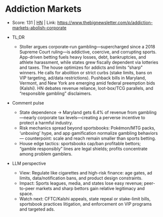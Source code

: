 # Addiction Markets

- Score: 131 | [HN](https://news.ycombinator.com/item?id=45774640) | Link: https://www.thebignewsletter.com/p/addiction-markets-abolish-corporate

- TL;DR
    - Stoller argues corporate-run gambling—supercharged since a 2018 Supreme Court ruling—is addictive, coercive, and corrupting sports. App-driven betting fuels heavy losses, debt, bankruptcies, and athlete harassment, while states grew fiscally dependent via lotteries and taxes. The house optimizes for addicts and limits “sharp” winners. He calls for abolition or strict curbs (stake limits, bans on VIP targeting, ad/data restrictions). Pushback bills in Maryland, Vermont, and New York are emerging amid federal preemption bids (Kalshi). HN debates revenue reliance, loot-box/TCG parallels, and “responsible gambling” disclaimers.

- Comment pulse
    - State dependence → Maryland gets 6.4% of revenue from gambling—nearly corporate tax levels—creating a perverse incentive to protect a harmful industry.
    - Risk mechanics spread beyond sportsbooks: Pokémon/MTG packs, ‘unboxing’ hype, and app gamification normalize gambling behaviors — counterpoint: scale and reach remain smaller than sports betting.
    - House edge tactics: sportsbooks cap/ban profitable bettors; “gamble responsibly” lines are legal shields; profits concentrate among problem gamblers.

- LLM perspective
    - View: Regulate like cigarettes and high-risk finance: age gates, ad limits, data/notification bans, and product design constraints.
    - Impact: Sports leagues, media, and states lose easy revenue; peer-to-peer markets and sharp bettors gain relative legitimacy and space.
    - Watch next: CFTC/Kalshi appeals, state repeal or stake-limit bills, sportsbook practices litigation, and enforcement on VIP programs and targeted ads.
